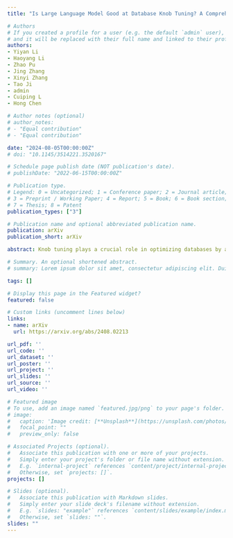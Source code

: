 ```yaml
---
title: "Is Large Language Model Good at Database Knob Tuning? A Comprehensive Experimental Evaluation"

# Authors
# If you created a profile for a user (e.g. the default `admin` user), write the username (folder name) here 
# and it will be replaced with their full name and linked to their profile.
authors:
- Yiyan Li
- Haoyang Li
- Zhao Pu
- Jing Zhang
- Xinyi Zhang
- Tao Ji
- admin
- Cuiping L
- Hong Chen

# Author notes (optional)
# author_notes:
# - "Equal contribution"
# - "Equal contribution"

date: "2024-08-05T00:00:00Z"
# doi: "10.1145/3514221.3520167"

# Schedule page publish date (NOT publication's date).
# publishDate: "2022-06-15T00:00:00Z"

# Publication type.
# Legend: 0 = Uncategorized; 1 = Conference paper; 2 = Journal article;
# 3 = Preprint / Working Paper; 4 = Report; 5 = Book; 6 = Book section;
# 7 = Thesis; 8 = Patent
publication_types: ["3"]

# Publication name and optional abbreviated publication name.
publication: arXiv
publication_short: arXiv

abstract: Knob tuning plays a crucial role in optimizing databases by adjusting knobs to enhance database performance. However, traditional tuning methods often follow a Try-Collect-Adjust approach, proving inefficient and database-specific. Moreover, these methods are often opaque, making it challenging for DBAs to grasp the underlying decision-making process. The emergence of large language models (LLMs) like GPT-4 and Claude-3 has excelled in complex natural language tasks, yet their potential in database knob tuning remains largely unexplored. This study harnesses LLMs as experienced DBAs for knob-tuning tasks with carefully designed prompts. We identify three key subtasks in the tuning system, knob pruning, model initialization, and knob recommendation, proposing LLM-driven solutions to replace conventional methods for each subtask. We conduct extensive experiments to compare LLM-driven approaches against traditional methods across the subtasks to evaluate LLMs' efficacy in the knob tuning domain. Furthermore, we explore the adaptability of LLM-based solutions in diverse evaluation settings, encompassing new benchmarks, database engines, and hardware environments. Our findings reveal that LLMs not only match or surpass traditional methods but also exhibit notable interpretability by generating responses in a coherent ``chain-of-thought'' manner. We further observe that LLMs exhibit remarkable generalizability through simple adjustments in prompts, eliminating the necessity for additional training or extensive code modifications. Drawing insights from our experimental findings, we identify several opportunities for future research aimed at advancing the utilization of LLMs in the realm of database management.

# Summary. An optional shortened abstract.
# summary: Lorem ipsum dolor sit amet, consectetur adipiscing elit. Duis posuere tellus ac convallis placerat. Proin tincidunt magna sed ex sollicitudin condimentum.

tags: []

# Display this page in the Featured widget?
featured: false

# Custom links (uncomment lines below)
links:
- name: arXiv
  url: https://arxiv.org/abs/2408.02213

url_pdf: ''
url_code: ''
url_dataset: ''
url_poster: ''
url_project: ''
url_slides: ''
url_source: ''
url_video: ''

# Featured image
# To use, add an image named `featured.jpg/png` to your page's folder. 
# image:
#   caption: 'Image credit: [**Unsplash**](https://unsplash.com/photos/pLCdAaMFLTE)'
#   focal_point: ""
#   preview_only: false

# Associated Projects (optional).
#   Associate this publication with one or more of your projects.
#   Simply enter your project's folder or file name without extension.
#   E.g. `internal-project` references `content/project/internal-project/index.md`.
#   Otherwise, set `projects: []`.
projects: []

# Slides (optional).
#   Associate this publication with Markdown slides.
#   Simply enter your slide deck's filename without extension.
#   E.g. `slides: "example"` references `content/slides/example/index.md`.
#   Otherwise, set `slides: ""`.
slides: ""
---
```


<!-- {{% callout note %}}
Click the *Cite* button above to demo the feature to enable visitors to import publication metadata into their reference management software.
{{% /callout %}}

{{% callout note %}}
Create your slides in Markdown - click the *Slides* button to check out the example.
{{% /callout %}}

Supplementary notes can be added here, including [code, math, and images](https://wowchemy.com/docs/writing-markdown-latex/). -->
